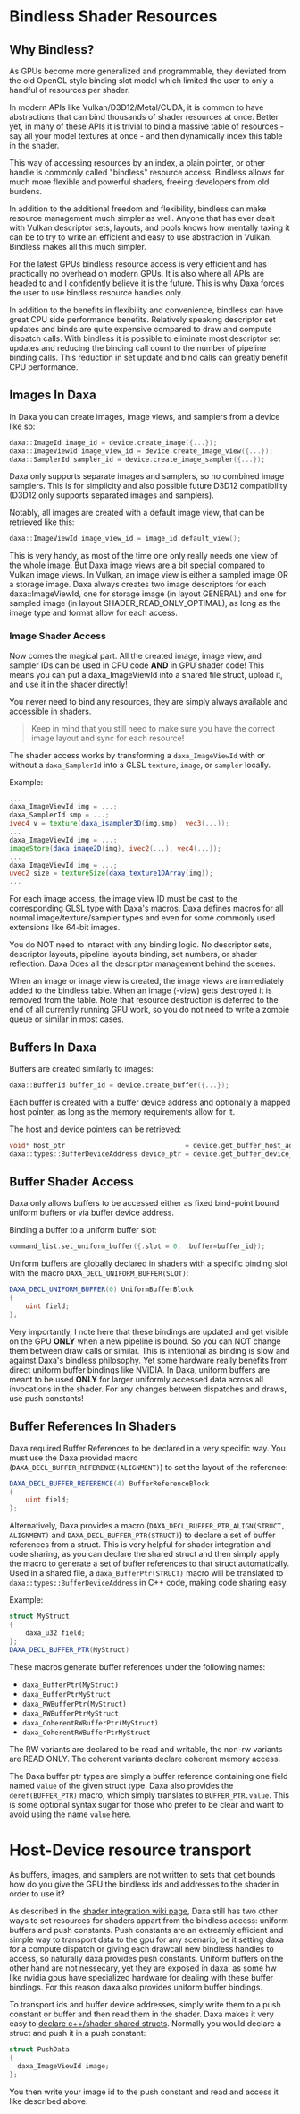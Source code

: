 # Bindless Shader Resources

## Why Bindless?

As GPUs become more generalized and programmable, they deviated from the old OpenGL style binding slot model which limited the user to only a handful of resources per shader.

In modern APIs like Vulkan/D3D12/Metal/CUDA, it is common to have abstractions that can bind thousands of shader resources at once. Better yet, in many of these APIs it is trivial to bind a massive table of resources - say all your model textures at once - and then dynamically index this table in the shader.

This way of accessing resources by an index, a plain pointer, or other handle is commonly called "bindless" resource access. Bindless allows for much more flexible and powerful shaders, freeing developers from old burdens.

In addition to the additional freedom and flexibility, bindless can make resource management much simpler as well. Anyone that has ever dealt with Vulkan descriptor sets, layouts, and pools knows how mentally taxing it can be to try to write an efficient and easy to use abstraction in Vulkan. Bindless makes all this much simpler.

For the latest GPUs bindless resource access is very efficient and has practically no overhead on modern GPUs. It is also where all APIs are headed to and I confidently believe it is the future. This is why Daxa forces the user to use bindless resource handles only.

In addition to the benefits in flexibility and convenience, bindless can have great CPU side performance benefits. Relatively speaking descriptor set updates and binds are quite expensive compared to draw and compute dispatch calls. With bindless it is possible to eliminate most descriptor set updates and reducing the binding call count to the number of pipeline binding calls. This reduction in set update and bind calls can greatly benefit CPU performance.

## Images In Daxa

In Daxa you can create images, image views, and samplers from a device like so:

```c++
daxa::ImageId image_id = device.create_image({...});
daxa::ImageViewId image_view_id = device.create_image_view({...});
daxa::SamplerId sampler_id = device.create_image_sampler({...});
```

Daxa only supports separate images and samplers, so no combined image samplers. This is for simplicity and also possible future D3D12 compatibility (D3D12 only supports separated images and samplers).

Notably, all images are created with a default image view, that can be retrieved like this:

```c++
daxa::ImageViewId image_view_id = image_id.default_view();
```

This is very handy, as most of the time one only really needs one view of the whole image. But Daxa image views are a bit special compared to Vulkan image views. In Vulkan, an image view is either a sampled image OR a storage image. Daxa always creates two image descriptors for each daxa::ImageViewId, one for storage image (in layout GENERAL) and one for sampled image (in layout SHADER_READ_ONLY_OPTIMAL), as long as the image type and format allow for each access.

### Image Shader Access

Now comes the magical part. All the created image, image view, and sampler IDs can be used in CPU code **AND** in GPU shader code! This means you can put a daxa_ImageViewId into a shared file struct, upload it, and use it in the shader directly!

You never need to bind any resources, they are simply always available and accessible in shaders.
> Keep in mind that you still need to make sure you have the correct image layout and sync for each resource!

The shader access works by transforming a `daxa_ImageViewId` with or without a `daxa_SamplerId` into a GLSL `texture`, `image`, or `sampler` locally.

Example:

```glsl
...
daxa_ImageViewId img = ...;
daxa_SamplerId smp = ...;
ivec4 v = texture(daxa_isampler3D(img,smp), vec3(...));
...
daxa_ImageViewId img = ...;
imageStore(daxa_image2D(img), ivec2(...), vec4(...));
...
daxa_ImageViewId img = ...;
uvec2 size = textureSize(daxa_texture1DArray(img));
...
```

For each image access, the image view ID must be cast to the corresponding GLSL type with Daxa's macros. Daxa defines macros for all normal image/texture/sampler types and even for some commonly used extensions like 64-bit images.

You do NOT need to interact with any binding logic. No descriptor sets, descriptor layouts, pipeline layouts binding, set numbers, or shader reflection. Daxa Ddes all the descriptor management behind the scenes.

When an image or image view is created, the image views are immediately added to the bindless table. When an image (-view) gets destroyed it is removed from the table. Note that resource destruction is deferred to the end of all currently running GPU work, so you do not need to write a zombie queue or similar in most cases.

## Buffers In Daxa

Buffers are created similarly to images:
```c++
daxa::BufferId buffer_id = device.create_buffer({...});
```

Each buffer is created with a buffer device address and optionally a mapped host pointer, as long as the memory requirements allow for it.

The host and device pointers can be retrieved:
```c++
void* host_ptr                              = device.get_buffer_host_address(buffer_id);
daxa::types::BufferDeviceAddress device_ptr = device.get_buffer_device_address(buffer_id);
```

## Buffer Shader Access

Daxa only allows buffers to be accessed either as fixed bind-point bound uniform buffers or via buffer device address.

Binding a buffer to a uniform buffer slot:
```c++
command_list.set_uniform_buffer({.slot = 0, .buffer=buffer_id});
```

Uniform buffers are globally declared in shaders with a specific binding slot with the macro `DAXA_DECL_UNIFORM_BUFFER(SLOT)`:
```glsl
DAXA_DECL_UNIFORM_BUFFER(0) UniformBufferBlock
{
    uint field;
};
```

Very importantly, I note here that these bindings are updated and get visible on the GPU **ONLY** when a new pipeline is bound. So you can NOT change them between draw calls or similar. This is intentional as binding is slow and against Daxa's bindless philosophy. Yet some hardware really benefits from direct uniform buffer bindings like NVIDIA. In Daxa, uniform buffers are meant to be used **ONLY** for larger uniformly accessed data across all invocations in the shader. For any changes between dispatches and draws, use push constants!

## Buffer References In Shaders

Daxa required Buffer References to be declared in a very specific way. You must use the Daxa provided macro (`DAXA_DECL_BUFFER_REFERENCE(ALIGNMENT)`) to set the layout of the reference:

```glsl
DAXA_DECL_BUFFER_REFERENCE(4) BufferReferenceBlock
{
    uint field;
};
```

Alternatively, Daxa provides a macro (`DAXA_DECL_BUFFER_PTR_ALIGN(STRUCT, ALIGNMENT)` and `DAXA_DECL_BUFFER_PTR(STRUCT)`) to declare a set of buffer references from a struct. This is very helpful for shader integration and code sharing, as you can declare the shared struct and then simply apply the macro to generate a set of buffer references to that struct automatically. Used in a shared file, a `daxa_BufferPtr(STRUCT)` macro will be translated to `daxa::types::BufferDeviceAddress` in C++ code, making code sharing easy.

Example:
```glsl
struct MyStruct
{
    daxa_u32 field;
};
DAXA_DECL_BUFFER_PTR(MyStruct)
```

These macros generate buffer references under the following names:
* `daxa_BufferPtr(MyStruct)`
* `daxa_BufferPtrMyStruct`
* `daxa_RWBufferPtr(MyStruct)`
* `daxa_RWBufferPtrMyStruct`
* `daxa_CoherentRWBufferPtr(MyStruct)`
* `daxa_CoherentRWBufferPtrMyStruct`

The RW variants are declared to be read and writable, the non-rw variants are READ ONLY. The coherent variants declare coherent memory access.

The Daxa buffer ptr types are simply a buffer reference containing one field named `value` of the given struct type.
Daxa also provides the `deref(BUFFER_PTR)` macro, which simply translates to `BUFFER_PTR.value`. This is some optional syntax sugar for those who prefer to be clear and want to avoid using the name `value` here.

# Host-Device resource transport

As buffers, images, and samplers are not written to sets that get bounds how do you give the GPU the bindless ids and addresses to the shader in order to use it?

As described in the [shader integration wiki page](https://github.com/Ipotrick/Daxa/tree/master/wiki/ShaderIntegration.md), Daxa still has two other ways to set resources for shaders appart from the bindless access: uniform buffers and push constants. 
Push constants are an extreamly efficient and simple way to transport data to the gpu for any scenario, be it setting daxa for a compute dispatch or giving each drawcall new bindless handles to access, so naturally daxa provides push constants.
Uniform buffers on the other hand are not nessecary, yet they are exposed in daxa, as some hw like nvidia gpus have specialized hardware for dealing with these buffer bindings. For this reason daxa also provides uniform buffer bindings.

To transport ids and buffer device addresses, simply write them to a push constant or buffer and then read them in the shader. Daxa makes it very easy to [declare c++/shader-shared structs](https://github.com/Ipotrick/Daxa/tree/master/wiki/ShaderIntegration.md).
Normally you would declare a struct and push it in a push constant:
```cpp
struct PushData
{
  daxa_ImageViewId image;
};
```
You then write your image id to the push constant and read and access it like described above.

